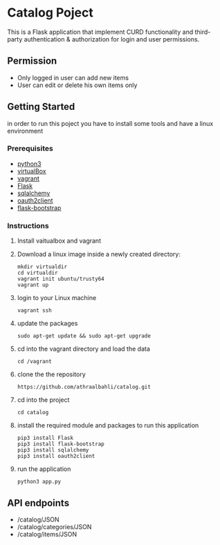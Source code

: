 # Catalog Poject

This is a Flask application that implement CURD functionality and third-party authentication & authorization for login and user permissions.

## Permission

- Only logged in user can add new items
- User can edit or delete his own items only 

## Getting Started

in order to run this poject you have to install some tools and have a linux environment 

### Prerequisites

* [python3](https://www.python.org/)
* [virtualBox](https://www.virtualbox.org/wiki/Downloads)
* [vagrant](https://www.vagrantup.com/downloads.html)
* [Flask](http://flask.pocoo.org/)
* [sqlalchemy](https://www.sqlalchemy.org/)
* [oauth2client](https://oauth2client.readthedocs.io/en/latest/)
* [flask-bootstrap](https://pythonhosted.org/Flask-Bootstrap/)


### Instructions
1. Install vaitualbox and vagrant 
2. Download a linux image inside  a newly created directory:
 	```
 	mkdir virtualdir
 	cd virtualdir
 	vagrant init ubuntu/trusty64
 	vagrant up
 	```
 
3. login to your Linux machine 
 	```
 	vagrant ssh
 	```

4. update the packages
 	```
 	sudo apt-get update && sudo apt-get upgrade
 	```

5. cd into the vagrant directory and load the data
 	```
 	cd /vagrant
 	```
6. clone the the repository
 	```
 	https://github.com/athraalbahli/catalog.git
 	```

 7. cd into the project
 	```
 	cd catalog
 	```
 8. install the required module and packages to run this application
  	```
 	pip3 install Flask
 	pip3 install flask-bootstrap
 	pip3 install sqlalchemy
 	pip3 install oauth2client 
 	```

9. run the application
   ```
   python3 app.py
   ```

 ## API endpoints
 - /catalog/JSON 
 - /catalog/categories/JSON
 - /catalog/items/JSON
 